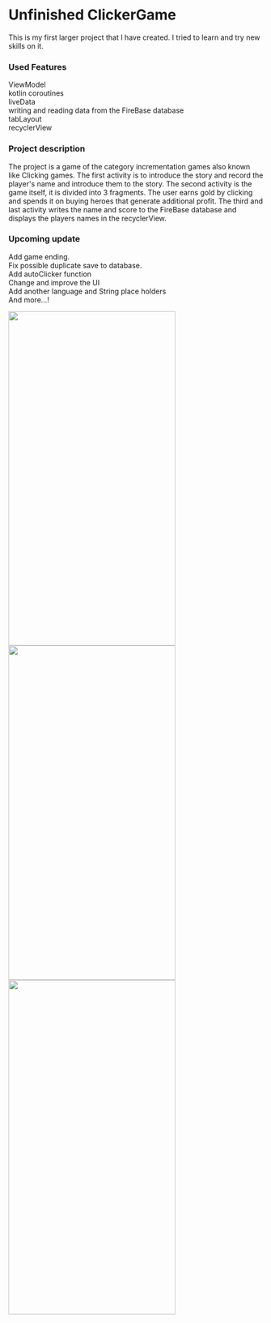 # Unfinished ClickerGame

This is my first larger project that I have created. I tried to learn and try new skills on it.

### Used Features
ViewModel <br>
kotlin coroutines <br>
liveData <br>
writing and reading data from the FireBase database <br>
tabLayout <br>
recyclerView <br>

### Project description
The project is a game of the category incrementation games also known like Clicking games. The first activity is to introduce the story and record the player's name and introduce them to the story. The second activity is the game itself, it is divided into 3 fragments. The user earns gold by clicking and spends it on buying heroes that generate additional profit. The third and last activity writes the name and score to the FireBase database and displays the players names in the recyclerView.


### Upcoming update
Add game ending. <br>
Fix possible duplicate save to database. <br>
Add autoClicker function <br>
Change and improve the UI <br>
Add another language and String place holders <br>
And more...! <br>


<img src="https://user-images.githubusercontent.com/98493408/212648931-8cbcfa1e-5e0d-464e-98c1-d07659a42f81.jpg" width="330" height="660"> <img src="https://user-images.githubusercontent.com/98493408/212649079-c78b8189-d7a3-4795-be03-e2c2e27bed84.jpg" width="330" height="660"> <img src="https://user-images.githubusercontent.com/98493408/212649112-d3d8bcb4-5036-4f93-8fc4-31d38f69cd56.jpg" width="330" height="660"> 
